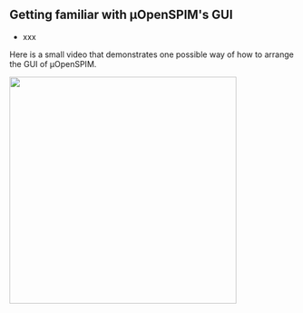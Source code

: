## Getting familiar with µOpenSPIM's GUI
-   xxx

Here is a small video that demonstrates one possible way of how to arrange the GUI of µOpenSPIM.</br>

[<img src="https://openspim.org/videos/Arrange-GUI.gif" target="_blank" width="400">](https://openspim.org/videos/Arrange-GUI.mp4)